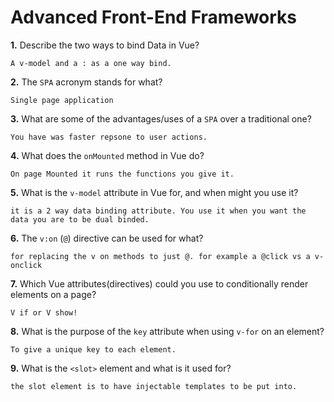 # Advanced Front-End Frameworks


**1.** Describe the two ways to bind Data in Vue?
<!-- enter you answer in the space below -->
```
A v-model and a : as a one way bind.
```

**2.** The `SPA` acronym stands for what?
<!-- enter you answer in the space below -->
```
Single page application
```
**3.** What are some of the advantages/uses of a `SPA` over a traditional one?
<!-- enter you answer in the space below -->
```
You have was faster repsone to user actions.
```
**4.** What does the `onMounted` method in Vue do?
<!-- enter you answer in the space below -->
```
On page Mounted it runs the functions you give it.
```
**5.** What is the `v-model` attribute in Vue for, and when might you use it?
<!-- enter you answer in the space below -->
```
it is a 2 way data binding attribute. You use it when you want the data you are to be dual binded.
```
**6.** The `v:on` (`@`) directive can be used for what?
<!-- enter you answer in the space below -->
```
for replacing the v on methods to just @. for example a @click vs a v-onclick
```
**7.** Which Vue attributes(directives) could you use to conditionally render elements on a page?
<!-- enter you answer in the space below -->
```
V if or V show!
```
**8.** What is the purpose of the `key` attribute when using `v-for` on an element?
<!-- enter you answer in the space below -->
```
To give a unique key to each element.
```
**9.** What is the `<slot>` element and what is it used for?
<!-- enter you answer in the space below -->
```
the slot element is to have injectable templates to be put into.
```